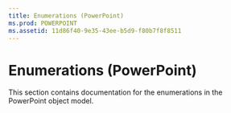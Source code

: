 ```yaml
---
title: Enumerations (PowerPoint)
ms.prod: POWERPOINT
ms.assetid: 11d86f40-9e35-43ee-b5d9-f80b7f8f8511
---
```



# Enumerations (PowerPoint)
This section contains documentation for the enumerations in the PowerPoint object model.

